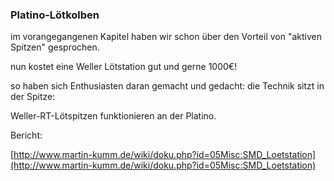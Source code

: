 ### Platino-Lötkolben

im vorangegangenen Kapitel haben wir schon über den Vorteil von "aktiven Spitzen" gesprochen. 

nun kostet eine Weller Lötstation gut und gerne 1000€!

so haben sich Enthusiasten daran gemacht und gedacht: die Technik sitzt in der Spitze: 

Weller-RT-Lötspitzen funktionieren an der Platino.

Bericht: 

[http://www.martin-kumm.de/wiki/doku.php?id=05Misc:SMD_Loetstation](http://www.martin-kumm.de/wiki/doku.php?id=05Misc:SMD_Loetstation)

